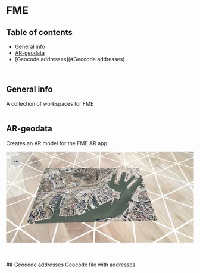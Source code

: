 # FME

## Table of contents
* [General info](#general-info)
* [AR-geodata](#AR-geodata)
* [Geocode addresses](#Geocode addresses)

<br/>

## General info
A collection of workspaces for FME
<br/><br/>

## AR-geodata
Creates an AR model for the FME AR app.

![AR model](https://github.com/magnusnil/FME/blob/main/AR-geodata_result.jpg)

<br/>

<br/>
## Geocode addresses
Geocode file with addresses
